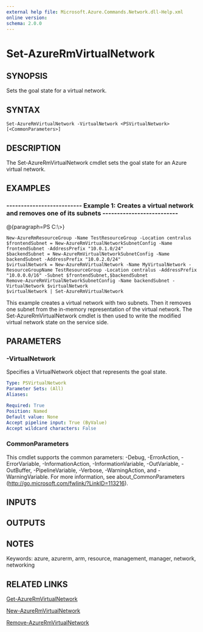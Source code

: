 ```yaml
---
external help file: Microsoft.Azure.Commands.Network.dll-Help.xml
online version: 
schema: 2.0.0
---
```


# Set-AzureRmVirtualNetwork

## SYNOPSIS
Sets the goal state for a virtual network.

## SYNTAX

```
Set-AzureRmVirtualNetwork -VirtualNetwork <PSVirtualNetwork> [<CommonParameters>]
```

## DESCRIPTION
The Set-AzureRmVirtualNetwork cmdlet sets the goal state for an Azure virtual network.

## EXAMPLES

### --------------------------  Example 1: Creates a virtual network and removes one of its subnets  --------------------------
@{paragraph=PS C:\\\>}



```
New-AzureRmResourceGroup -Name TestResourceGroup -Location centralus
$frontendSubnet = New-AzureRmVirtualNetworkSubnetConfig -Name frontendSubnet -AddressPrefix "10.0.1.0/24"
$backendSubnet = New-AzureRmVirtualNetworkSubnetConfig -Name backendSubnet -AddressPrefix "10.0.2.0/24"
$virtualNetwork = New-AzureRmVirtualNetwork -Name MyVirtualNetwork -ResourceGroupName TestResourceGroup -Location centralus -AddressPrefix "10.0.0.0/16" -Subnet $frontendSubnet,$backendSubnet
Remove-AzureRmVirtualNetworkSubnetConfig -Name backendSubnet -VirtualNetwork $virtualNetwork
$virtualNetwork | Set-AzureRmVirtualNetwork
```

This example creates a virtual network with two subnets.
Then it removes one subnet from the in-memory representation of the virtual network.
The Set-AzureRmVirtualNetwork cmdlet is then used to write the modified virtual network state on the service side.

## PARAMETERS

### -VirtualNetwork
Specifies a VirtualNetwork object that represents the goal state.

```yaml
Type: PSVirtualNetwork
Parameter Sets: (All)
Aliases: 

Required: True
Position: Named
Default value: None
Accept pipeline input: True (ByValue)
Accept wildcard characters: False
```

### CommonParameters
This cmdlet supports the common parameters: -Debug, -ErrorAction, -ErrorVariable, -InformationAction, -InformationVariable, -OutVariable, -OutBuffer, -PipelineVariable, -Verbose, -WarningAction, and -WarningVariable. For more information, see about_CommonParameters (http://go.microsoft.com/fwlink/?LinkID=113216).

## INPUTS

## OUTPUTS

## NOTES
Keywords: azure, azurerm, arm, resource, management, manager, network, networking

## RELATED LINKS

[Get-AzureRmVirtualNetwork]()

[New-AzureRmVirtualNetwork]()

[Remove-AzureRmVirtualNetwork]()


